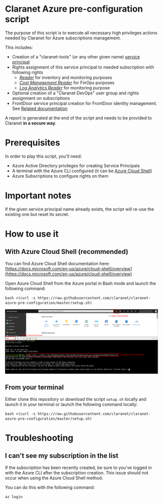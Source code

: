 # Claranet Azure pre-configuration script

The purpose of this script is to execute all necessary high privileges actions 
needed by Claranet for Azure subscriptions management.

This includes:
* Creation of a "claranet-tools" (or any other given name) [service principal](https://docs.microsoft.com/en-us/azure/active-directory/develop/app-objects-and-service-principals)
* Rights assignment of this service principal to needed subscription with following rights
    * [_Reader_](https://docs.microsoft.com/en-us/azure/role-based-access-control/built-in-roles#reader) for inventory and monitoring purposes
    * [_Cost Management Reader_](https://docs.microsoft.com/en-us/azure/role-based-access-control/built-in-roles#cost-management-reader) for FinOps purposes
    * [_Log Analytics Reader_](https://docs.microsoft.com/en-us/azure/role-based-access-control/built-in-roles#log-analytics-reader) for monitoring purpose
* Optional creation of a "Claranet DevOps" user group and rights assignment on subscriptions
* FrontDoor service principal creation for FrontDoor identity management. 
  See [Related documentation](https://docs.microsoft.com/en-us/azure/frontdoor/standard-premium/how-to-configure-https-custom-domain#register-azure-front-door)

A report is generated at the end of the script and needs to be provided to Claranet **in a secure way**.

# Prerequisites

In order to play this script, you'll need:
* Azure Active Directory privileges for creating Service Principals
* A terminal with the Azure CLI configured (it can be [Azure Cloud Shell](https://docs.microsoft.com/en-us/azure/cloud-shell/overview))
* Azure Subscriptions to configure rights on them

# Important notes

If the given service principal name already exists, the script will re-use the existing one but reset its secret.

# How to use it

## With Azure Cloud Shell (recommended)

You can find Azure Cloud Shell documentation here: [https://docs.microsoft.com/en-us/azure/cloud-shell/overview](https://docs.microsoft.com/en-us/azure/cloud-shell/overview)

Open Azure Cloud Shell from the Azure portal in Bash mode and launch the following command:
```shell
bash <(curl -s https://raw.githubusercontent.com/claranet/claranet-azure-pre-configuration/master/setup.sh)
```

![Azure Cloud Shell usage](azure-cloud-shell.png "a title")

## From your terminal

Either clone this repository or download the script `setup.sh` locally and launch it in your terminal or launch the
following command locally:

```shell
bash <(curl -s https://raw.githubusercontent.com/claranet/claranet-azure-pre-configuration/master/setup.sh)
```

# Troubleshooting

## I can't see my subscription in the list

If the subscription has been recently created, be sure to you've logged in with the Azure CLI after the subscription 
creation. This issue should not occur when using the Azure Cloud Shell method. 

You can do this with the following command:
```shell
az login
```
